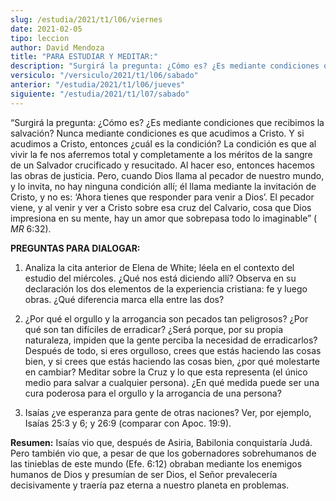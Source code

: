 ```yaml
---
slug: /estudia/2021/t1/l06/viernes
date: 2021-02-05
tipo: leccion
author: David Mendoza
title: "PARA ESTUDIAR Y MEDITAR:"
description: "Surgirá la pregunta: ¿Cómo es? ¿Es mediante condiciones que recibimos la salvación? Nunca mediante condiciones es que acudimos a Cristo. Y si acudimos a Cristo, entonces ¿cuál es la condición?"
versiculo: "/versiculo/2021/t1/l06/sabado"
anterior: "/estudia/2021/t1/l06/jueves"
siguiente: "/estudia/2021/t1/l07/sabado"
---
```


“Surgirá la pregunta: ¿Cómo es? ¿Es mediante
condiciones que recibimos la salvación? Nunca mediante
condiciones es que acudimos a Cristo. Y si acudimos a Cristo, entonces
¿cuál es la condición? La condición es que al
vivir la fe nos aferremos total y completamente a los méritos de
la sangre de un Salvador crucificado y resucitado. Al hacer eso,
entonces hacemos las obras de justicia. Pero, cuando Dios llama al
pecador de nuestro mundo, y lo invita, no hay ninguna condición
allí; él llama mediante la invitación de Cristo, y no
es: ‘Ahora tienes que responder para venir a Dios’. El
pecador viene, y al venir y ver a Cristo sobre esa cruz del Calvario,
cosa que Dios impresiona en su mente, hay un amor que sobrepasa todo
lo imaginable” ( _MR_ 6:32).


**PREGUNTAS PARA DIALOGAR:**

1.  Analiza la cita anterior de Elena de White; léela en el
     contexto del estudio del miércoles. ¿Qué nos
     está diciendo allí? Observa en su declaración los dos
     elementos de la experiencia cristiana: fe y luego obras.
     ¿Qué diferencia marca ella entre las dos?

2.  ¿Por qué el orgullo y la arrogancia son pecados tan
     peligrosos? ¿Por qué son tan difíciles de erradicar?
     ¿Será porque, por su propia naturaleza, impiden que la
     gente perciba la necesidad de erradicarlos? Después de todo, si
     eres orgulloso, crees que estás haciendo las cosas bien, y si
     crees que estás haciendo las cosas bien, ¿por qué
     molestarte en cambiar? Meditar sobre la Cruz y lo que esta
     representa (el único medio para salvar a cualquier persona).
     ¿En qué medida puede ser una cura poderosa para el orgullo
     y la arrogancia de una persona?

3.  Isaías ¿ve esperanza para gente de otras naciones? Ver,
     por ejemplo, Isaías 25:3 y 6; y 26:9 (comparar con Apoc. 19:9).


**Resumen:** Isaías vio que, después de Asiria, Babilonia
conquistaría Judá. Pero también vio que, a pesar de que
los gobernadores sobrehumanos de las tinieblas de este mundo (Efe.
6:12) obraban mediante los enemigos humanos de Dios y presumían
de ser Dios, el Señor prevalecería decisivamente y
traería paz eterna a nuestro planeta en problemas.
